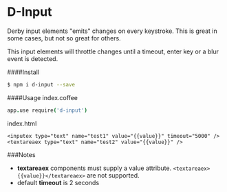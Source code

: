# D-Input

Derby input elements "emits" changes on every keystroke. This is great in some cases, but not so great for others.

This input elements will throttle changes until a timeout, enter key or a blur event is detected.

####Install
```sh
$ npm i d-input --save
```

####Usage
index.coffee
``` coffeescript
app.use require('d-input')
```
index.html
``` html5
<inputex type="text" name="test1" value="{{value}}" timeout="5000" />
<textareaex type="text" name="test2" value="{{value}}" />
```

###Notes
  - **textareaex** components must supply a value attribute. `<textareaex>{{value}}</textareaex>` are not supported.
  - default **timeout** is 2 seconds